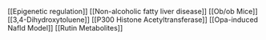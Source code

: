 [[Epigenetic regulation]]
[[Non-alcoholic fatty liver disease]]
[[Ob/ob Mice]]
[[3,4-Dihydroxytoluene]]
[[P300 Histone Acetyltransferase]]
[[Opa-induced Nafld Model]]
[[Rutin Metabolites]]
